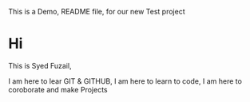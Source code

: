 This is a Demo,
README file, for our new Test project
# Hi 
This is Syed Fuzail,

I am here to lear GIT & GITHUB,
I am here to learn to code,
I am here to coroborate and make Projects
